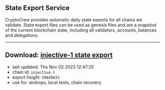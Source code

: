 ## State Export Service
CryptoCrew provides automatic daily state exports for all chains we validate. State export files can be used as genesis files and are a snapshot of the current blockchain state, including all validators, accounts, balances and delegations.

---
**Download: [injective-1 state export](https://dl.ccvalidators.com/SERVICE/injective/injective-1_export_50049833.json)**
---

- last updated: Thu Nov 02 2023 12:47:25
- chain id: `injective-1`
- export height: `50049833`
- use for: airdrops, local tests, chain recovery
